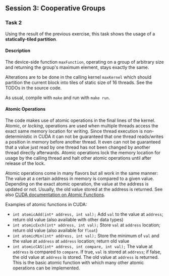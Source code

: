 ## Session 3: Cooperative Groups

### Task 2

Using the result of the previous exercise, this task shows the usage of
a **statically-tiled partition**.

#### Description

The device-side function `maxFunction`, operating on a group of
arbitrary size and returning the group\'s maximum element, stays exactly
the same.

Alterations are to be done in the calling kernel `maxKernel` which
should partition the current block into tiles of static size of 16
threads. See the TODOs in the source code.

As usual, compile with `make` and run with `make run`.

#### Atomic Operations

The code makes use of atomic operations in the final lines of the
kernel. Atomic, or *locking*, operations are used when multiple threads
access the exact same memory location for writing. Since thread
execution is non-deterministic in CUDA it can not be guaranteed that one
thread reads/writes a position in memory before another thread. It even
can not be guaranteed that a value just read by one thread has not been
changed by another thread directly afterwards. Atomic operations lock
the memory location for usage by the calling thread and halt other
atomic operations until after release of the lock.

Atomic operations come in many flavors but all work in the same manner:
The value at a certain address in memory is compared to a given value.
Depending on the exact atomic operation, the value at the address is
updated or not. Usually, the old value stored at the address is
returned. See also [CUDA documentation on Atomic
Functions](https://docs.nvidia.com/cuda/cuda-c-programming-guide/index.html#atomic-functions).

Examples of atomic functions in CUDA:

-   `int atomicAdd(int* address, int val);` Add `val` to the value at
    `address`; return old value (also available with other data types)
-   `int atomicExch(int* address, int val);` Store `val` at `address`
    location; return old value (also available for `float`)
-   `int atomicMin(int* address, int val);` Store the minimum of `val`
    and the value at `address` at `address` location; return old value
-   `int atomicCAS(int* address, int compare, int val);` The value at
    `address` is compared to `compare`. If true, `val` is stored at
    `address`; if false, the old value at `address` is stored. The old
    value at `address` is returned. This is the basic atomic function
    with which many other atomic operations can be implemented.